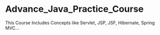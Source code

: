 # Advance_Java_Practice_Course
This Course Includes Concepts like Servlet, JSP, JSF, Hibernate, Spring MVC...
